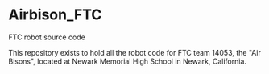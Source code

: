 # Airbison_FTC
FTC robot source code

This repository exists to hold all the robot code for FTC team 14053, the "Air Bisons", located at Newark Memorial High School
in Newark, California. 
